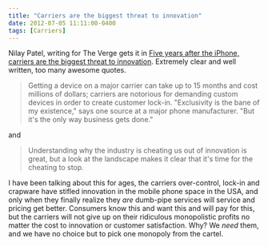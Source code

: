 ```yaml
---
title: "Carriers are the biggest threat to innovation"
date: 2012-07-05 11:11:00-0400
tags: [Carriers]
---
```


Nilay Patel, writing for The Verge gets it in [Five years after the iPhone, carriers are the biggest threat to innovation](http://www.theverge.com/2012/7/5/3138711/five-years-after-the-iphone-carriers-are-the-biggest-threat-to-innovation-editorial). Extremely clear and well written, too many awesome quotes.

> Getting a device on a major carrier can take up to 15 months and cost millions of dollars; carriers are notorious for demanding custom devices in order to create customer lock-in. "Exclusivity is the bane of my existence," says one source at a major phone manufacturer. "But it's the only way business gets done."

and 

> Understanding why the industry is cheating us out of innovation is great, but a look at the landscape makes it clear that it's time for the cheating to stop.

I have been talking about this for ages, the carriers over-control, lock-in and crapware have stifled innovation in the mobile phone space in the USA, and only when they finally realize they *are* dumb-pipe services will service and pricing get better. Consumers know this and want this and will pay for this, but the carriers will not give up on their ridiculous monopolistic profits no matter the cost to innovation or customer satisfaction. Why? We *need* them, and we have no choice but to pick one monopoly from the cartel.

